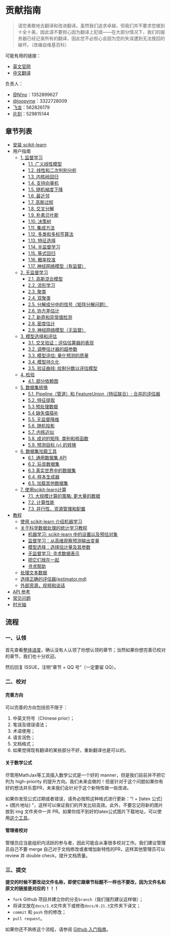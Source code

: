 # 贡献指南

> 请您勇敢地去翻译和改进翻译。虽然我们追求卓越，但我们并不要求您做到十全十美，因此请不要担心因为翻译上犯错——在大部分情况下，我们的服务器已经记录所有的翻译，因此您不必担心会因为您的失误遭到无法挽回的破坏。（改编自维基百科）

可能有用的链接：

+ [英文官网](https://scikit-learn.org)
+ [中文翻译](https://sklearn.apachecn.org)

负责人：

* [@N!no](https://github.com/lovelybuggies)：1352899627
* [@loopyme](https://github.com/loopyme)：3322728009
* [飞龙](https://github.com/wizardforcel)：562826179
* [片刻](https://github.com/jiangzhonglian)：529815144

## 章节列表

*   [安装 scikit-learn](docs/0.21.3/62.md)
*   用户指南
    *   [1. 监督学习](docs/0.21.3/1.md)
        * [1.1. 广义线性模型](docs/0.21.3/2.md)
        * [1.2. 线性和二次判别分析](docs/0.21.3/3.md)
        * [1.3. 内核岭回归](docs/0.21.3/4.md)
        * [1.4. 支持向量机](docs/0.21.3/5.md)
        * [1.5. 随机梯度下降](docs/0.21.3/6.md)
        * [1.6. 最近邻](docs/0.21.3/7.md)
        * [1.7. 高斯过程](docs/0.21.3/8.md)
        * [1.8. 交叉分解](docs/0.21.3/9.md)
        * [1.9. 朴素贝叶斯](docs/0.21.3/10.md)
        * [1.10. 决策树](docs/0.21.3/11.md)
        * [1.11. 集成方法](docs/0.21.3/12.md)
        * [1.12. 多类和多标签算法](docs/0.21.3/13.md)
        * [1.13. 特征选择](docs/0.21.3/14.md)
        * [1.14. 半监督学习](docs/0.21.3/15.md)
        * [1.15. 等式回归](docs/0.21.3/16.md)
        * [1.16. 概率校准](docs/0.21.3/17.md)
        * [1.17. 神经网络模型（有监督）](docs/0.21.3/18.md)
    *   [2. 无监督学习](docs/0.21.3/19.md)
        * [2.1. 高斯混合模型](docs/0.21.3/20.md)
        * [2.2. 流形学习](docs/0.21.3/21.md)
        * [2.3. 聚类](docs/0.21.3/22.md)
        * [2.4. 双聚类](docs/0.21.3/23.md)
        * [2.5. 分解成分中的信号（矩阵分解问题）](docs/0.21.3/24.md)
        * [2.6. 协方差估计](docs/0.21.3/25.md)
        * [2.7. 新奇和异常值检测](docs/0.21.3/26.md)
        * [2.8. 密度估计](docs/0.21.3/27.md)
        * [2.9. 神经网络模型（无监督）](docs/0.21.3/28.md)
    * [3. 模型选择和评估](docs/0.21.3/29.md)
        * [3.1. 交叉验证：评估估算器的表现](docs/0.21.3/30.md)
        * [3.2. 调整估计器的超参数](docs/0.21.3/31.md)
        * [3.3. 模型评估: 量化预测的质量](docs/0.21.3/32.md)
        * [3.4. 模型持久化](docs/0.21.3/33.md)
        * [3.5. 验证曲线: 绘制分数以评估模型](docs/0.21.3/34.md)
    * [4.  检验](docs/0.21.3/35.md)
        * [4.1. 部分依赖图](docs/0.21.3/36.md)
    * [5. 数据集转换](docs/0.21.3/37.md)
        * [5.1. Pipeline（管道）和 FeatureUnion（特征联合）: 合并的评估器](docs/0.21.3/38.md)
        * [5.2. 特征提取](docs/0.21.3/39.md)
        * [5.3 预处理数据](docs/0.21.3/40.md)
        * [5.4 缺失值插补](docs/0.21.3/41.md)
        * [5.5. 无监督降维](docs/0.21.3/42.md)
        * [5.6. 随机投影](docs/0.21.3/43.md)
        * [5.7. 内核近似](docs/0.21.3/44.md)
        * [5.8. 成对的矩阵, 类别和核函数](docs/0.21.3/45.md)
        * [5.9. 预测目标 (`y`) 的转换](docs/0.21.3/46.md)
    * [6. 数据集加载工具](docs/0.21.3/47.md)
        * [6.1. 通用数据集 API](docs/0.21.3/47.md)
        * [6.2. 玩具数据集](docs/0.21.3/47.md)
        * [6.3 真实世界中的数据集](docs/0.21.3/47.md)
        * [6.4. 样本生成器](docs/0.21.3/47.md)
        * [6.5. 加载其他数据集](docs/0.21.3/47.md)
    * [7. 使用scikit-learn计算](docs/0.21.3/48.md)
        * [7.1. 大规模计算的策略: 更大量的数据](docs/0.21.3/48.md)
        * [7.2. 计算性能](docs/0.21.3/48.md)
        * [7.3. 并行性、资源管理和配置](docs/0.21.3/48.md)
*   [教程](docs/0.21.3/50.md)
    *   [使用 scikit-learn 介绍机器学习](docs/0.21.3/51.md)
    *   [关于科学数据处理的统计学习教程](docs/0.21.3/52.md)
        *   [机器学习: scikit-learn 中的设置以及预估对象](docs/0.21.3/53.md)
        *   [监督学习：从高维观察预测输出变量](docs/0.21.3/54.md)
        *   [模型选择：选择估计量及其参数](docs/0.21.3/55.md)
        *   [无监督学习: 寻求数据表示](docs/0.21.3/56.md)
        *   [把它们放在一起](docs/0.21.3/57.md)
        *   [寻求帮助](docs/0.21.3/58.md)
    *   [处理文本数据](docs/0.21.3/59.md)
    *   [选择正确的评估器(estimator.md)](docs/0.21.3/60.md)
    *   [外部资源，视频和谈话](docs/0.21.3/61.md)
*   [API 参考](https://scikit-learn.org/stable/modules/classes.html)
*   [常见问题](docs/0.21.3/63.md)
*   [时光轴](docs/0.21.3/64.md)

## 流程

### 一、认领

首先查看[整体进度](https://github.com/apachecn/sklearn-doc-zh/issues/352)，确认没有人认领了你想认领的章节；当然如果你想完善已校对的章节，我们也十分欢迎。

然后回复 ISSUE，注明“章节 + QQ 号”（一定要留 QQ）。

### 二、校对

#### 完善方向

可以完善的方向包括但不限于：

1.  中英文符号（Chinese prior）；
2.  笔误及错误语法；
3.  术语使用；
4.  语言润色；
5.  文档格式；
6.  如果觉得现有翻译的某些部分不好，重新翻译也是可以的。

#### 关于数学公式

尽管用MathJax等工具插入数学公式是一个好的 manner，但是我们目前并不把它列为 high-priority 的提升方向。我们未来会做的！但是针对于这个问题如果你有好的想法并乐意PR，未来我们会针对于这个新特性做一些改进。

如果你发现公式过期或者错误，请务必按照这种格式进行更新："! + [latex 公式] + (图片地址) "，这样可以保证我们的开发比较高效。此外，不要忘记将新的图片放到 img 文件夹中一并 PR。如果你找不到好的latex公式图片下载地址，可以使用[这个工具](http://latex.codecogs.com/eqneditor/editor.php)。

#### 管理者校对

管理员应当是组织内活跃的参与者，因此可能会从事很多校对工作。我们建议管理员自己不要 merge 自己对于文档修改或者增加新特性的PR，这样其他管理员可以 review 并 double check，提升文档质量。

### 三、提交

**提交的时候不要改动文件名称，即使它跟章节标题不一样也不要改，因为文件名和原文的链接是对应的！！！**

+   `fork` Github 项目并建立你的分支`branch`（我们强烈建议这样做）；
+   将译文放在`docs/1.0`文件夹下或修改`docs/0.21.3`文件夹下译文；
+   `commit` 和 `push` 你的修改；
+   `pull request`。

如果你还不熟练这个流程，请参阅 [Github 入门指南](https://github.com/apachecn/kaggle/blob/master/docs/GitHub)。
